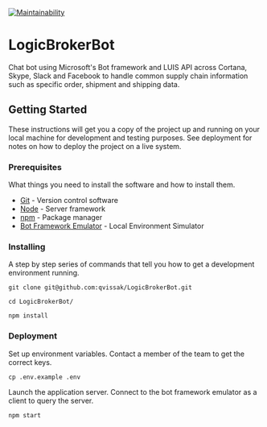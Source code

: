 [![Maintainability](https://api.codeclimate.com/v1/badges/2a3a0404d72d0e0bb02c/maintainability)](https://codeclimate.com/repos/59d638f77cdff10283001155/maintainability)
# LogicBrokerBot
Chat bot using Microsoft's Bot framework and LUIS API across Cortana, Skype, Slack and Facebook to handle common supply chain information such as specific order, shipment and shipping data.

## Getting Started
These instructions will get you a copy of the project up and running on your local machine for development and testing purposes. See deployment for notes on how to deploy the project on a live system.

### Prerequisites
What things you need to install the software and how to install them.

* [Git](https://git-scm.com/) - Version control software
* [Node](https://nodejs.org/en/) - Server framework
* [npm](https://www.npmjs.com/) - Package manager
* [Bot Framework Emulator](https://github.com/Microsoft/BotFramework-Emulator/releases) - Local Environment Simulator

### Installing
A step by step series of commands that tell you how to get a development environment running.

```
git clone git@github.com:qvissak/LogicBrokerBot.git
```
```
cd LogicBrokerBot/
```
```
npm install
```

### Deployment
Set up environment variables. Contact a member of the team to get the correct keys.
```
cp .env.example .env
```

Launch the application server. Connect to the bot framework emulator as a client to query the server.
```
npm start
```

